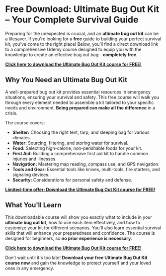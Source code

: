 # Free Download: Ultimate Bug Out Kit – Your Complete Survival Guide

Preparing for the unexpected is crucial, and an **ultimate bug out kit** can be a lifesaver. If you're looking for a **free** guide to building your perfect survival kit, you've come to the right place! Below, you’ll find a direct download link to a comprehensive Udemy course designed to equip you with the knowledge to create an effective bug out bag - **completely free**.

[**Click here to download the Ultimate Bug Out Kit course for FREE!**](https://udemywork.com/ultimate-bug-out-kit)

## Why You Need an Ultimate Bug Out Kit

A well-prepared bug out kit provides essential resources in emergency situations, ensuring your survival and safety. This free course will walk you through every element needed to assemble a kit tailored to your specific needs and environment. **Being prepared can make all the difference** in a crisis.

The course covers:

*   **Shelter:** Choosing the right tent, tarp, and sleeping bag for various climates.
*   **Water:** Sourcing, filtering, and storing water for survival.
*   **Food:** Selecting high-calorie, non-perishable foods for your kit.
*   **First Aid:** Building a comprehensive first aid kit to handle common injuries and illnesses.
*   **Navigation:** Mastering map reading, compass use, and GPS navigation.
*   **Tools and Gear:** Essential tools like knives, multi-tools, fire starters, and signaling devices.
*   **Security:** Considerations for personal safety and defense.

[**Limited-time offer: Download the Ultimate Bug Out Kit course for FREE!**](https://udemywork.com/ultimate-bug-out-kit)

## What You'll Learn

This downloadable course will show you exactly what to include in your **ultimate bug out kit**, how to use each item effectively, and how to customize your kit for different scenarios. You'll also learn essential survival skills that will enhance your preparedness and confidence. The course is designed for beginners, so **no prior experience is necessary**.

[**Click here to download the Ultimate Bug Out Kit course for FREE!**](https://udemywork.com/ultimate-bug-out-kit)

Don’t wait until it's too late! **Download your free Ultimate Bug Out Kit course now** and gain the knowledge to protect yourself and your loved ones in any emergency.
